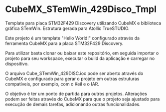 # CubeMX_STemWin_429Disco_Tmpl

Template para placa STM32F429 Discovery utilizando CubeMX e biblioteca gráfica STemWin. Estrutura gerada para Atollic TrueSTUDIO.

Este projeto é um template "Hello World!" configurado através da ferramenta CubeMX para a placa STM32F429 Discovery.

Para utilizar basta clonar ou baixar este repositório, em seguida importar o projeto para seu workspace, executar o build da aplicação
e carregar no dispositivo.

O arquivo Cube_STemWin_429DISC.ioc pode ser aberto através do CubeMX e configurado para gerar o projeto em outras estruturas compatíveis,
por exemplo, com o Keil e o IAR.

O objetivo é ter um ponto de partida para outros projetos. Alterações podem ser feitas através do CubeMX para que o projeto 
seja ajustado para execução de demais tarefas, adicionando outras funcionalidades.
